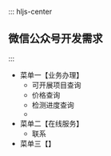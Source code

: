 ::: hljs-center

## 微信公众号开发需求

:::
- 菜单一【业务办理】
  - 可开展项目查询
  - 价格查询
  - 检测进度查询
  - 
- 菜单二【在线服务】
  - 联系
- 菜单三【】